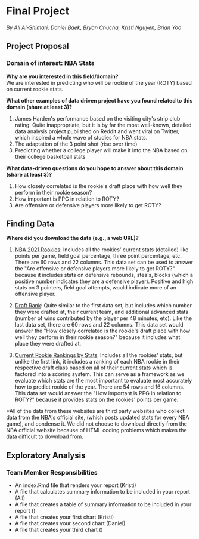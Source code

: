 # Final Project
*By Ali Al-Shimari, Daniel Baek, Bryan Chucha, Kristi Nguyen, Brian Yoo*
## Project Proposal
### Domain of interest: NBA Stats

**Why are you interested in this field/domain?**  
We are interested in predicting who will be rookie of the year (ROTY) based on current rookie stats.

**What other examples of data driven project have you found related to this domain (share at least 3)?**  
1) James Harden's performance based on the visiting city's strip club rating: Quite inappropriate, but it is by far the most well-known, detailed data analysis project published on Reddit and went viral on Twitter, which inspired a whole wave of studies for NBA stats.  
2) The adaptation of the 3 point shot (rise over time)  
3) Predicting whether a college player will make it into the NBA based on their college basketball stats

**What data-driven questions do you hope to answer about this domain (share at least 3)?**  
1) How closely correlated is the rookie's draft place with how well they perform in their rookie season?  
2) How important is PPG in relation to ROTY?  
3) Are offensive or defensive players more likely to get ROTY?

## Finding Data
**Where did you download the data (e.g., a web URL)?**  
1) [NBA 2021 Rookies](https://www.basketball-reference.com/leagues/NBA_2021_rookies.html):
Includes all the rookies' current stats (detailed) like points per game, field goal percentage, three point percentage, etc. There are 60 rows and 22 columns.
This data set can be used to answer the "Are offensive or defensive players more likely to get ROTY?" because it includes stats on defensive rebounds, steals, blocks (which a positive number indicates they are a defensive player). Positive and high stats on 3 pointers, field goal attempts, would indicate more of an
offensive player.

2) [Draft Rank](https://www.basketball-reference.com/draft/NBA_2020.html):
Quite similar to the first data set, but includes which number they were drafted at, their current team, and additional advanced stats (number of wins contributed by the player per 48 minutes, etc). Like the last data set, there are 60 rows and 22 columns. This data set would answer the "How closely correlated is the rookie's draft place with how well they perform in their rookie season?" because it includes what place they were drafted at.

3) [Current Rookie Rankings by Stats](https://hashtagbasketball.com/nba-rookie-rankings):
Includes all the rookies' stats, but unlike the first link, it includes a ranking of each NBA rookie in their respective draft class based on all of their current stats which is factored into a scoring system. This can serve as a framework as we evaluate which stats are the most important to evaluate most accurately how to predict rookie of the year. There are 54 rows and 16 columns. This data set would answer the "How important is PPG in relation to ROTY?" because it provides stats on the rookies' points per game.

*All of the data from these websites are third party websites who collect data from the NBA's official site, (which posts updated stats for every NBA game), and condense it. We did not choose to download directly from the NBA official website because of HTML coding problems which makes the data difficult to download from.

## Exploratory Analysis
### Team Member Responsibilities

* An index.Rmd file that renders your report (Kristi)
* A file that calculates summary information to be included in your report (Ali)
* A file that creates a table of summary information to be included in your report ()
* A file that creates your first chart (Kristi)
* A file that creates your second chart (Daniel)
* A file that creates your third chart ()
